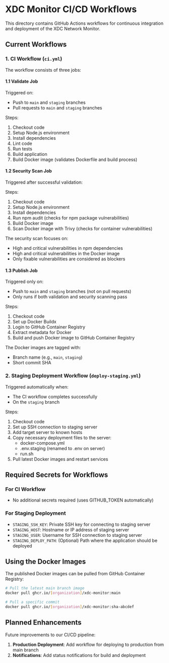 # XDC Monitor CI/CD Workflows

This directory contains GitHub Actions workflows for continuous integration and deployment of the XDC Network Monitor.

## Current Workflows

### 1. CI Workflow (`ci.yml`)

The workflow consists of three jobs:

#### 1.1 Validate Job

Triggered on:

- Push to `main` and `staging` branches
- Pull requests to `main` and `staging` branches

Steps:

1. Checkout code
2. Setup Node.js environment
3. Install dependencies
4. Lint code
5. Run tests
6. Build application
7. Build Docker image (validates Dockerfile and build process)

#### 1.2 Security Scan Job

Triggered after successful validation:

Steps:

1. Checkout code
2. Setup Node.js environment
3. Install dependencies
4. Run npm audit (checks for npm package vulnerabilities)
5. Build Docker image
6. Scan Docker image with Trivy (checks for container vulnerabilities)

The security scan focuses on:

- High and critical vulnerabilities in npm dependencies
- High and critical vulnerabilities in the Docker image
- Only fixable vulnerabilities are considered as blockers

#### 1.3 Publish Job

Triggered only on:

- Push to `main` and `staging` branches (not on pull requests)
- Only runs if both validation and security scanning pass

Steps:

1. Checkout code
2. Set up Docker Buildx
3. Login to GitHub Container Registry
4. Extract metadata for Docker
5. Build and push Docker image to GitHub Container Registry

The Docker images are tagged with:

- Branch name (e.g., `main`, `staging`)
- Short commit SHA

### 2. Staging Deployment Workflow (`deploy-staging.yml`)

Triggered automatically when:

- The CI workflow completes successfully
- On the `staging` branch

Steps:

1. Checkout code
2. Set up SSH connection to staging server
3. Add target server to known hosts
4. Copy necessary deployment files to the server:
   - docker-compose.yml
   - .env.staging (renamed to .env on server)
   - run.sh
5. Pull latest Docker images and restart services

## Required Secrets for Workflows

### For CI Workflow

- No additional secrets required (uses GITHUB_TOKEN automatically)

### For Staging Deployment

- `STAGING_SSH_KEY`: Private SSH key for connecting to staging server
- `STAGING_HOST`: Hostname or IP address of staging server
- `STAGING_USER`: Username for SSH connection to staging server
- `STAGING_DEPLOY_PATH`: (Optional) Path where the application should be deployed

## Using the Docker Images

The published Docker images can be pulled from GitHub Container Registry:

```bash
# Pull the latest main branch image
docker pull ghcr.io/[organization]/xdc-monitor:main

# Pull a specific commit
docker pull ghcr.io/[organization]/xdc-monitor:sha-abcdef
```

## Planned Enhancements

Future improvements to our CI/CD pipeline:

1. **Production Deployment**: Add workflow for deploying to production from main branch
2. **Notifications**: Add status notifications for build and deployment
